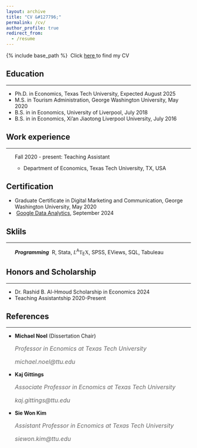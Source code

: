 ```yaml
---
layout: archive
title: "CV &#127796;"
permalink: /cv/
author_profile: true
redirect_from:
  - /resume
---
```

    
{% include base_path %}
&nbsp;Click <a href="../files/CV_Yiran_Zheng.pdf" target="_blank" rel="noopener noreferrer"> here </a> to find my CV

<h2>Education</h2>
  <hr> <!-- This adds a horizontal line below the heading -->
<ul>
<li>Ph.D. in Economics, Texas Tech University, Expected August 2025</li>
<li>M.S. in Tourism Administration, George Washington University, May 2020</li>
<li>B.S. in in Economics, University of Liverpool, July 2018</li>
<li>B.S. in in Economics, Xi’an Jiaotong Liverpool University, July 2016</li>
</ul>

<h2>Work experience</h2>
  <hr> <!-- This adds a horizontal line below the heading -->
<ul>
    Fall 2020 - present: Teaching Assistant
    <ul>
      <li>
        Department of Economics, Texas Tech University, TX, USA
      </li>
    </ul>
</ul>

<h2>Certification</h2>
  <ul>
    <li>Graduate Certificate in Digital Marketing and Communication, George Washington University, May 2020</li>
    <li>&nbsp;<a href="../files/*Coursera P6D0XVXCGQGN.pdf" target="_blank" rel="noopener noreferrer">Google Data Analytics</a>, September 2024</li>
  </ul>
  
<h2>Sklils</h2>
  <hr> <!-- This adds a horizontal line below the heading -->
<ul style="list-style-type: none;" >
  <li>
    <strong><i>Programming</i></strong>
      &nbsp;R, Stata, <span style="font-family:serif; font-style:italic;">L</span><sup>A</sup><span style="font-family:serif;">T</span><sub>E</sub><span style="font-family:serif;">X</span>, SPSS, EViews, SQL, Tabuleau
  </li>  
</ul>

<h2>Honors and Scholarship</h2>
  <hr> <!-- This adds a horizontal line below the heading -->
<ul>
  <li>
    Dr. Rashid B. Al-Hmoud Scholarship in Economics 2024
  </li>
  <li>
    Teaching Assistantship 2020-Present
  </li>
</ul>
<h2>References</h2>
  <hr> <!-- This adds a horizontal line below the heading -->
  <ul style="list-style-type: square;">
    <li>
      <strong>Michael Noel</strong> (Dissertation Chair)
      <div style="font-style: italic; margin-bottom: 12px;font-size: 16px;color: #666666;">
        <p>Professor in Ecnomics at Texas Tech University</p>
        <p>michael.noel@ttu.edu</p>
      </div>
    </li>
    <li>
      <strong>Kaj Gittings</strong> 
      <div style="font-style: italic; margin-bottom: 12px;font-size: 16px;color: #666666;">
        <p>Associate Professor in Ecnomics at Texas Tech University</p>
        <p>kaj.gittings@ttu.edu</p>
      </div>
    </li>
    <li>
      <strong>Sie Won Kim</strong> 
      <div style="font-style: italic; margin-bottom: 12px;font-size: 16px;color: #666666;">
        <p>Assistant Professor in Ecnomics at Texas Tech University</p>
        <p>siewon.kim@ttu.edu</p>
      </div>
    </li>
  </ul>

  
